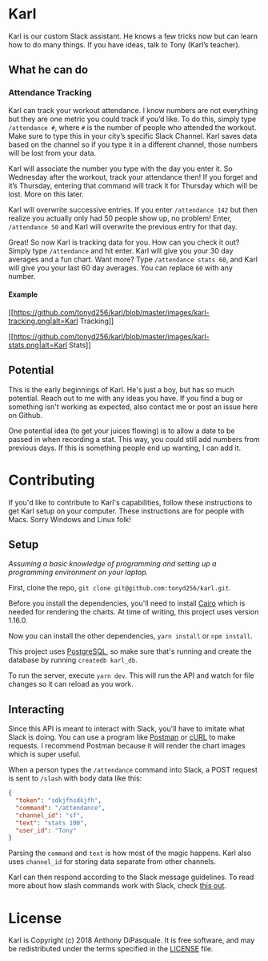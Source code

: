 # Karl

Karl is our custom Slack assistant. He knows a few tricks now but can learn how
to do many things. If you have ideas, talk to Tony (Karl’s teacher).

## What he can do

### Attendance Tracking

Karl can track your workout attendance. I know numbers are not everything but
they are one metric you could track if you’d like. To do this, simply type
`/attendance #`, where `#` is the number of people who attended the workout.
Make sure to type this in your city’s specific Slack Channel. Karl saves data
based on the channel so if you type it in a different channel, those numbers
will be lost from your data.

Karl will associate the number you type with the day you enter it. So Wednesday
after the workout, track your attendance then! If you forget and it’s Thursday,
entering that command will track it for Thursday which will be lost. More on
this later.

Karl will overwrite successive entries. If you enter `/attendance 142` but then
realize you actually only had 50 people show up, no problem! Enter, `/attendance
50` and Karl will overwrite the previous entry for that day.

Great! So now Karl is tracking data for you. How can you check it out? Simply
type `/attendance` and hit enter. Karl will give you your 30 day averages and a
fun chart. Want more?  Type `/attendance stats 60`, and Karl will give you your
last 60 day averages. You can replace `60` with any number.

#### Example

[[https://github.com/tonyd256/karl/blob/master/images/karl-tracking.png|alt=Karl Tracking]]

[[https://github.com/tonyd256/karl/blob/master/images/karl-stats.png|alt=Karl Stats]]

## Potential

This is the early beginnings of Karl. He's just a boy, but has so much
potential. Reach out to me with any ideas you have. If you find a bug or
something isn't working as expected, also contact me or post an issue here on
Github.

One potential idea (to get your juices flowing) is to allow a date to be passed
in when recording a stat. This way, you could still add numbers from previous
days. If this is something people end up wanting, I can add it.

# Contributing

If you'd like to contribute to Karl's capabilities, follow these instructions to
get Karl setup on your computer. These instructions are for people with Macs.
Sorry Windows and Linux folk!

## Setup

*Assuming a basic knowledge of programming and setting up a programming
environment on your laptop.*

First, clone the repo, `git clone git@github.com:tonyd256/karl.git`.

Before you install the dependencies, you'll need to install [Cairo] which is
needed for rendering the charts. At time of writing, this project uses version
1.16.0.

[Cairo]: https://www.cairographics.org

Now you can install the other dependencies, `yarn install` or `npm install`.

This project uses [PostgreSQL], so make sure that's running and create the
database by running `createdb karl_db`.

[PostgreSQL]: https://www.postgresql.org/

To run the server, execute `yarn dev`. This will run the API and watch for file
changes so it can reload as you work.

## Interacting

Since this API is meant to interact with Slack, you'll have to imitate what
Slack is doing. You can use a program like [Postman] or [cURL] to make requests.
I recommend Postman because it will render the chart images which is super
useful.

[Postman]: https://www.getpostman.com/
[cURL]: https://curl.haxx.se/

When a person types the `/attendance` command into Slack, a POST request is sent
to `/slash` with body data like this:

```json
{
  "token": "sdkjfhsdkjfh",
  "command": "/attendance",
  "channel_id": "sf",
  "text": "stats 100",
  "user_id": "Tony"
}
```

Parsing the `command` and `text` is how most of the magic happens. Karl also
uses `channel_id` for storing data separate from other channels.

Karl can then respond according to the Slack message guidelines. To read more
about how slash commands work with Slack, check [this out].

[this out]: https://api.slack.com/slash-commands

# License

Karl is Copyright (c) 2018 Anthony DiPasquale. It is free software, and may be
redistributed under the terms specified in the [LICENSE] file.

[LICENSE]: https://github.com/tonyd256/karl/blob/master/LICENSE
